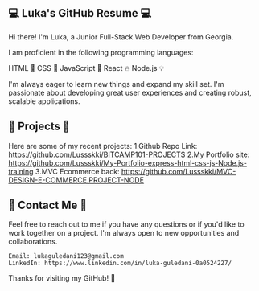 ## 💻 Luka's GitHub Resume 💻
Hi there! I'm Luka, a Junior Full-Stack Web Developer from Georgia.

I am proficient in the following programming languages:

   HTML 📝
   CSS 🎨
   JavaScript 🚀
   React 🔥
   Node.js 💡
   
I'm always eager to learn new things and expand my skill set. I'm passionate about developing great user experiences and creating robust, scalable applications.

## 🚀 Projects 🚀
Here are some of my recent projects:
    1.Github Repo Link: https://github.com/Lussskki/BITCAMP101-PROJECTS
    2.My Portfolio site: https://github.com/Lussskki/My-Portfolio-express-html-css-js-Node.js-training 
    3.MVC Ecommerce back: https://github.com/Lussskki/MVC-DESIGN-E-COMMERCE.PROJECT-NODE
## 💬 Contact Me 💬
Feel free to reach out to me if you have any questions or if you'd like to work together on a project. I'm always open to new opportunities and collaborations.

    Email: lukaguledani123@gmail.com    
    LinkedIn: https://www.linkedin.com/in/luka-guledani-0a0524227/
   Thanks for visiting my GitHub! 🙌
